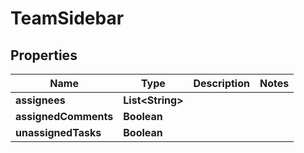 

# TeamSidebar


## Properties

| Name | Type | Description | Notes |
|------------ | ------------- | ------------- | -------------|
|**assignees** | **List&lt;String&gt;** |  |  |
|**assignedComments** | **Boolean** |  |  |
|**unassignedTasks** | **Boolean** |  |  |



